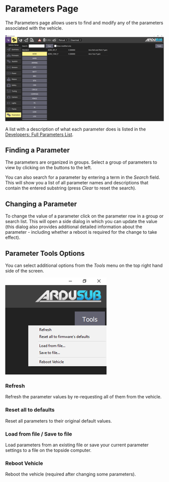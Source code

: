 # Parameters Page

The Parameters page allows users to find and modify any of the parameters associated with the vehicle.

<img src="/images/reference/reference-ardusub-parameters.png" class="img-responsive img-center" style="max-height:600px;">

A list with a description of what each parameter does is listed in the [Developers: Full Parameters List](/operators-manual/full-parameter-list.html).

## Finding a Parameter
The parameters are organized in groups. Select a group of parameters to view by clicking on the buttons to the left.

You can also search for a parameter by entering a term in the *Search* field. This will show you a list of all parameter names and descriptions that contain the entered substring (press *Clear* to reset the search).

## Changing a Parameter
To change the value of a parameter click on the parameter row in a group or search list. This will open a side dialog in which you can update the value (this dialog also provides additional detailed information about the parameter - including whether a reboot is required for the change to take effect).

## Parameter Tools Options

You can select additional options from the *Tools* menu on the top right hand side of the screen.

<img src="/images/reference/reference-ardusub-parameters-tools.png" class="img-responsive img-center" style="max-height:600px;">

### Refresh
Refresh the parameter values by re-requesting all of them from the vehicle.

### Reset all to defaults
Reset all parameters to their original default values.

### Load from file / Save to file
Load parameters from an existing file or save your current parameter settings to a file on the topside computer.

### Reboot Vehicle
Reboot the vehicle (required after changing some parameters).
